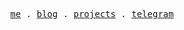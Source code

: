 <p align="center">
  <samp>
    <a href="https://hywax.space/">me</a> .
    <a href="https://hywax.space/posts">blog</a> .
    <a href="https://hywax.space/projects">projects</a> .
    <a href="https://t.me/hywax">telegram</a>
  </samp>
</p>
